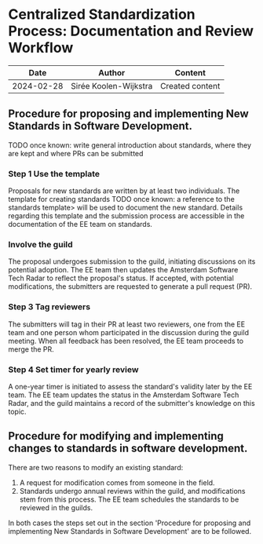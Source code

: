# Centralized Standardization Process: Documentation and Review Workflow 

| Date       | Author                | Content         |
|------------|-----------------------|-----------------|
| 2024-02-28 | Sirée Koolen-Wijkstra | Created content |

## Procedure for proposing and implementing New Standards in Software Development.

TODO once known: write general introduction about standards, where they are kept and where PRs can be submitted 

### Step 1 Use the template
Proposals for new standards are written by at least two individuals. The template for creating standards TODO once known: a reference to the standards template> will be used to document the new standard. Details regarding this template and the submission process are accessible in the documentation of the EE team on standards.

### Involve the guild
The proposal undergoes submission to the guild, initiating discussions on its potential adoption. The EE team then updates the Amsterdam Software Tech Radar to reflect the proposal's status. If accepted, with potential modifications, the submitters are requested to generate a pull request (PR).

### Step 3 Tag reviewers
The submitters will tag in their PR at least two reviewers, one from the EE team and one person whom participated in the discussion during the guild meeting.  When all feedback has been resolved, the EE team proceeds to merge the PR.

### Step 4 Set timer for yearly review 
A one-year timer is initiated to assess the standard's validity later by the EE team. The EE team updates the status in the Amsterdam Software Tech Radar, and the guild maintains a record of the submitter's knowledge on this topic. 

## Procedure for modifying and implementing changes to standards in software development. 
There are two reasons to modify an existing standard: 
1. A request for modification comes from someone in the field.
2. Standards undergo annual reviews within the guild, and modifications stem from this process. The EE team schedules the standards to be reviewed in the guilds. 

In both cases the steps set out in the section 'Procedure for proposing and implementing New Standards in Software Development' are to be followed. 